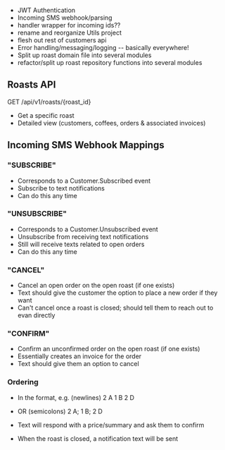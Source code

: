 - JWT Authentication
- Incoming SMS webhook/parsing
- handler wrapper for incoming ids??
- rename and reorganize Utils project
- flesh out rest of customers api
- Error handling/messaging/logging -- basically everywhere!
- Split up roast domain file into several modules
- refactor/split up roast repository functions into several modules

## Roasts API

GET /api/v1/roasts/{roast_id}
- Get a specific roast
- Detailed view (customers, coffees, orders & associated invoices)

## Incoming SMS Webhook Mappings

### "SUBSCRIBE"

- Corresponds to a Customer.Subscribed event
- Subscribe to text notifications
- Can do this any time

### "UNSUBSCRIBE"

- Corresponds to a Customer.Unsubscribed event
- Unsubscribe from receiving text notifications
- Still will receive texts related to open orders
- Can do this any time

### "CANCEL"

- Cancel an open order on the open roast (if one exists)
- Text should give the customer the option to place a new order if they want
- Can't cancel once a roast is closed; should tell them to reach out to evan directly

### "CONFIRM"

- Confirm an unconfirmed order on the open roast (if one exists)
- Essentially creates an invoice for the order
- Text should give them an option to cancel

### Ordering

- In the format, e.g. (newlines)
2 A
1 B
2 D
- OR (semicolons)
2 A; 1 B; 2 D

- Text will respond with a price/summary and ask them to confirm
- When the roast is closed, a notification text will be sent
